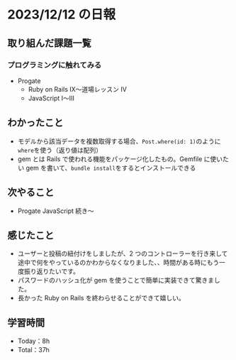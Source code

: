 # 2023/12/12 の日報

## 取り組んだ課題一覧

### プログラミングに触れてみる

- Progate
  - Ruby on Rails Ⅸ〜道場レッスン Ⅳ
  - JavaScript Ⅰ〜Ⅲ

## わかったこと

- モデルから該当データを複数取得する場合、`Post.where(id: 1)`のように`where`を使う（返り値は配列）
- gem とは Rails で使われる機能をパッケージ化したもの。Gemfile に使いたい gem を書いて、`bundle install`をするとインストールできる

## 次やること

- Progate JavaScript 続き〜

## 感じたこと

- ユーザーと投稿の紐付けをしましたが、2 つのコントローラーを行き来して途中で何をやっているのかわからなくなりました、、時間がある時にもう一度振り返りたいです。
- パスワードのハッシュ化が gem を使うことで簡単に実装できて驚きました。
- 長かった Ruby on Rails を終わらせることができて嬉しい。

## 学習時間

- Today：8h
- Total：37h
